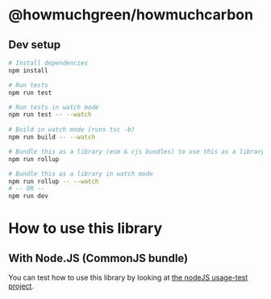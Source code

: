 # @howmuchgreen/howmuchcarbon

## Dev setup
```bash
# Install dependencies
npm install

# Run tests
npm run test

# Run tests in watch mode 
npm run test -- --watch
 
# Build in watch mode (runs tsc -b)
npm run build -- --watch

# Bundle this as a library (esm & cjs bundles) to use this as a library
npm run rollup

# Bundle this as a library in watch mode
npm run rollup -- --watch
# -- OR --
npm run dev

```

# How to use this library
## With Node.JS (CommonJS bundle)
You can test how to use this library by looking at [the nodeJS usage-test project](../usage-tests/nodejs/README.md).
